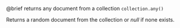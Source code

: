 

@brief returns any document from a collection
`collection.any()`

Returns a random document from the collection or *null* if none exists.

